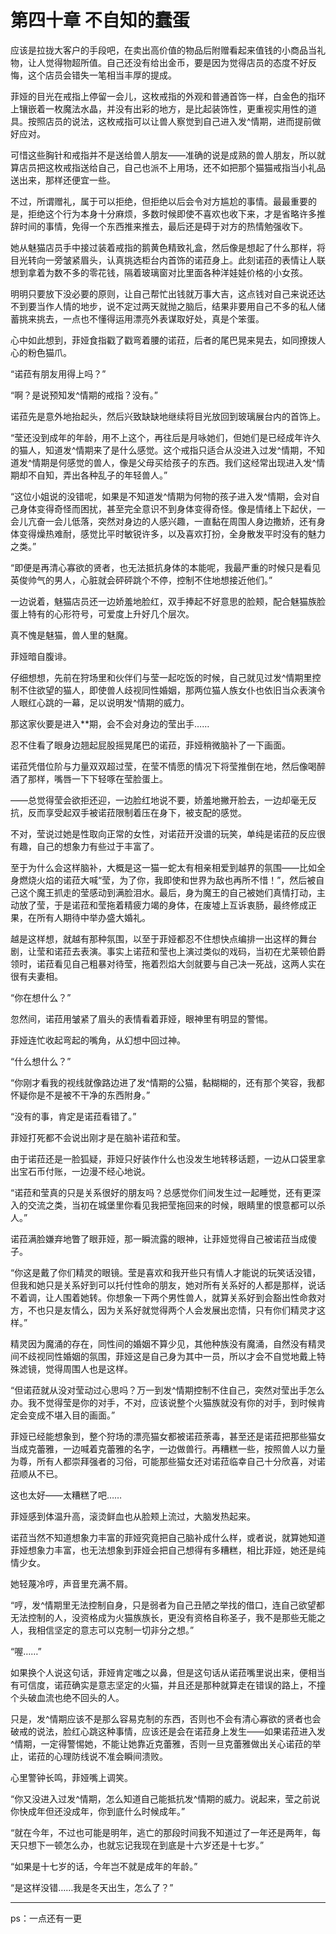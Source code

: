 # 第四十章 不自知的蠢蛋

应该是拉拢大客户的手段吧，在卖出高价值的物品后附赠看起来值钱的小商品当礼物，让人觉得物超所值。自己还没有给出金币，要是因为觉得店员的态度不好反悔，这个店员会错失一笔相当丰厚的提成。

菲娅的目光在戒指上停留一会儿，这枚戒指的外观和普通首饰一样，白金色的指环上镶嵌着一枚魔法水晶，并没有出彩的地方，是比起装饰性，更重视实用性的道具。按照店员的说法，这枚戒指可以让兽人察觉到自己进入发^情期，进而提前做好应对。

可惜这些胸针和戒指并不是送给兽人朋友——准确的说是成熟的兽人朋友，所以就算店员把这枚戒指送给自己，自己也派不上用场，还不如把那个猫猫戒指当小礼品送出来，那样还便宜一些。

不过，所谓赠礼，属于可以拒绝，但拒绝以后会令对方尴尬的事情。最最重要的是，拒绝这个行为本身十分麻烦，多数时候即使不喜欢也收下来，才是省略许多推辞时间的事情，免得一个东西推来推去，最后还是碍于对方的热情勉强收下。

她从魅猫店员手中接过装着戒指的鹅黄色精致礼盒，然后像是想起了什么那样，将目光转向一旁皱紧眉头，认真挑选柜台内首饰的诺菈身上。此刻诺菈的表情让人联想到拿着为数不多的零花钱，隔着玻璃窗对比里面各种洋娃娃价格的小女孩。

明明只要放下没必要的原则，让自己帮忙出钱就万事大吉，这点钱对自己来说还达不到要当作人情的地步，说不定过两天就抛之脑后，结果非要用自己不多的私人储蓄挑来挑去，一点也不懂得运用漂亮外表谋取好处，真是个笨蛋。

心中如此想到，菲娅食指戳了戳弯着腰的诺菈，后者的尾巴晃来晃去，如同撩拨人心的粉色猫爪。

“诺菈有朋友用得上吗？”

“啊？是说预知发^情期的戒指？没有。”

诺菈先是意外地抬起头，然后兴致缺缺地继续将目光放回到玻璃展台内的首饰上。

“莹还没到成年的年龄，用不上这个，再往后是月咏她们，但她们是已经成年许久的猫人，知道发^情期来了是什么感觉。这个戒指只适合从没进入过发^情期，不知道发^情期是何感觉的兽人，像是父母买给孩子的东西。我们这经常出现进入发^情期却不自知，弄出各种乱子的年轻兽人。”

“这位小姐说的没错呢，如果是不知道发^情期为何物的孩子进入发^情期，会对自己身体变得奇怪而困扰，甚至完全意识不到身体变得奇怪。像是情绪上下起伏，一会儿亢奋一会儿低落，突然对身边的人感兴趣，一直黏在周围人身边撒娇，还有身体变得燥热难耐，感觉比平时敏锐许多，以及喜欢打扮，全身散发平时没有的魅力之类。”

“即便是再清心寡欲的贤者，也无法抵抗身体的本能呢，我最严重的时候只是看见英俊帅气的男人，心脏就会砰砰跳个不停，控制不住地想接近他们。”

一边说着，魅猫店员还一边娇羞地脸红，双手捧起不好意思的脸颊，配合魅猫族脸蛋上特有的心形符号，可爱度上升好几个层次。

真不愧是魅猫，兽人里的魅魔。

菲娅暗自腹诽。

仔细想想，先前在狩场里和伙伴们与莹一起吃饭的时候，自己就见过发^情期里控制不住欲望的猫人，即使兽人歧视同性婚姻，那两位猫人族女仆也依旧当众表演令人眼红心跳的一幕，足以说明发^情期的威力。

那这家伙要是进入**期，会不会对身边的莹出手……

忍不住看了眼身边翘起屁股摇晃尾巴的诺菈，菲娅稍微脑补了一下画面。

诺菈凭借位阶与力量双双超过莹，在莹不情愿的情况下将莹推倒在地，然后像喝醉酒了那样，嘴唇一下下轻啄在莹脸蛋上。

——总觉得莹会欲拒还迎，一边脸红地说不要，娇羞地撇开脸去，一边却毫无反抗，反而享受起双手被诺菈限制着压在身下，被支配的感觉。

不对，莹说过她是性取向正常的女性，对诺菈开没谱的玩笑，单纯是诺菈的反应很有趣，自己的想象力有些过于丰富了。

至于为什么会这样脑补，大概是这一猫一蛇太有相亲相爱到越界的氛围——比如全身燃烧火焰的诺菈大喊“莹，为了你，我即使和世界为敌也再所不惜！”，然后被自己这个魔王抓走的莹感动到满脸泪水。最后，身为魔王的自己被她们真情打动，主动放了莹，于是诺菈和莹拖着精疲力竭的身体，在废墟上互诉衷肠，最终修成正果，在所有人期待中举办盛大婚礼。

越是这样想，就越有那种氛围，以至于菲娅都忍不住想快点编排一出这样的舞台剧，让莹和诺菈去表演。事实上诺菈和莹也上演过类似的戏码，当初在尤莱顿伯爵领时，诺菈看见自己粗暴对待莹，拖着烈焰大剑就要与自己决一死战，这两人实在很有夫妻相。

“你在想什么？”

忽然间，诺菈用皱紧了眉头的表情看着菲娅，眼神里有明显的警惕。

菲娅连忙收起弯起的嘴角，从幻想中回过神。

“什么想什么？”

“你刚才看我的视线就像路边进了发^情期的公猫，黏糊糊的，还有那个笑容，我都怀疑你是不是被不干净的东西附身。”

“没有的事，肯定是诺菈看错了。”

菲娅打死都不会说出刚才是在脑补诺菈和莹。

由于诺菈还是一脸狐疑，菲娅只好装作什么也没发生地转移话题，一边从口袋里拿出宝石币付账，一边漫不经心地说。

“诺菈和莹真的只是关系很好的朋友吗？总感觉你们间发生过一起睡觉，还有更深入的交流之类，当初在城堡里你看见我把莹拖回来的时候，眼睛里的恨意都可以杀人。”

诺菈满脸嫌弃地瞥了眼菲娅，那一瞬流露的眼神，让菲娅觉得自己被诺菈当成傻子。

“你这是戴了你们精灵的眼镜。莹是喜欢和我开些只有情人才能说的玩笑话没错，但我和她只是关系好到可以托付性命的朋友，她对所有关系好的人都是那样，说话不着调，让人围着她转。你想象一下两个男性兽人，就算关系好到会豁出性命救对方，不也只是友情么，因为关系好就觉得两个人会发展出恋情，只有你们精灵才这样。”

精灵因为魔涌的存在，同性间的婚姻不算少见，其他种族没有魔涌，自然没有精灵间不歧视同性婚姻的氛围，菲娅这是自己身为其中一员，所以才会不自觉地戴上特殊滤镜，觉得周围人也是这样。

“但诺菈就从没对莹动过心思吗？万一到发^情期控制不住自己，突然对莹出手怎么办。我不觉得莹是你的对手，不对，应该说整个火猫族就没有你的对手，到时候肯定会变成不堪入目的画面。”

菲娅已经能想象到，整个狩场的漂亮猫女都被诺菈荼毒，甚至还是诺菈把那些猫女当成克蕾雅，一边喊着克蕾雅的名字，一边做兽行。再糟糕一些，按照兽人以力量为尊，所有人都崇拜强者的习俗，可能那些猫女还对诺菈临幸自己十分欣喜，对诺菈顺从不已。

这也太好——太糟糕了吧……

菲娅感到体温升高，滚烫鲜血也从脸颊上流过，大脑发热起来。

诺菈当然不知道想象力丰富的菲娅究竟把自己脑补成什么样，或者说，就算她知道菲娅想象力丰富，也无法想象到菲娅会把自己想得有多糟糕，相比菲娅，她还是纯情少女。

她轻蔑冷哼，声音里充满不屑。

“哼，发^情期里无法控制自身，只是弱者为自己丑陋之举找的借口，连自己欲望都无法控制的人，没资格成为火猫族族长，更没有资格自称圣子，我不是那些无能之人，我相信坚定的意志可以克制一切非分之想。”

“喔……”

如果换个人说这句话，菲娅肯定嗤之以鼻，但是这句话从诺菈嘴里说出来，便相当有可信度，诺菈确实是意志坚定的火猫，并且还是那种就算走在错误的路上，不撞个头破血流也绝不回头的人。

只是，发^情期应该不是那么容易克制的东西，否则也不会有清心寡欲的贤者也会破戒的说法，脸红心跳这种事情，应该还是会在诺菈身上发生——如果诺菈进入发^情期，一定得警惕她，不能让她靠近克蕾雅，否则一旦克蕾雅做出关心诺菈的举止，诺菈的心理防线说不准会瞬间溃败。

心里警钟长鸣，菲娅嘴上调笑。

“你又没进入过发^情期，怎么知道自己能抵抗发^情期的威力。说起来，莹之前说你快成年但还没成年，你到底什么时候成年。”

“就在今年，不过也可能是明年，逃亡的那段时间我不知道过了一年还是两年，每天只想下一顿怎么办，也就忘记我现在到底是十六岁还是十七岁。”

“如果是十七岁的话，今年岂不就是成年的年龄。”

“是这样没错……我是冬天出生，怎么了？”

-------------

ps：一点还有一更
